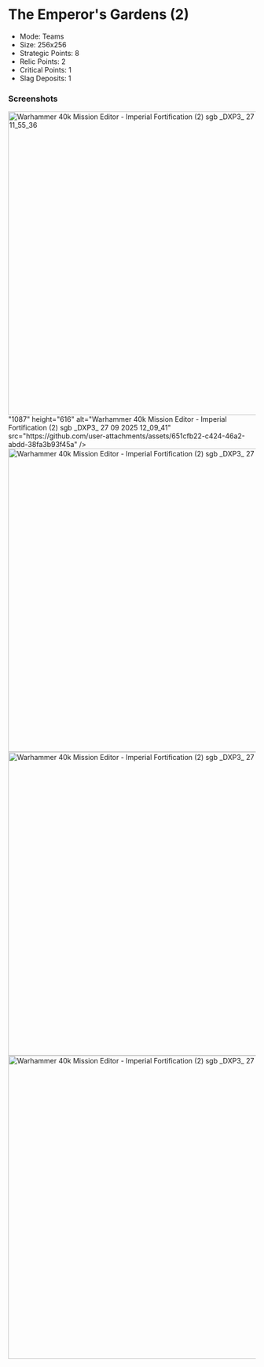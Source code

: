 # The Emperor's Gardens (2)

* Mode: Teams
* Size: 256x256
* Strategic Points: 8
* Relic Points: 2
* Critical Points: 1
* Slag Deposits: 1

### Screenshots
<img width=img width="1087" height="616" alt="Warhammer 40k Mission Editor - Imperial Fortification (2) sgb _DXP3_ 27 09 2025 11_55_36" src="https://github.com/user-attachments/assets/ea40d4f2-4557-4b31-913a-e83c97594b23" />
"1087" height="616" alt="Warhammer 40k Mission Editor - Imperial Fortification (2) sgb _DXP3_ 27 09 2025 12_09_41" src="https://github.com/user-attachments/assets/651cfb22-c424-46a2-abdd-38fa3b93f45a" />
<img width="1087" height="616" alt="Warhammer 40k Mission Editor - Imperial Fortification (2) sgb _DXP3_ 27 09 2025 11_54_52" src="https://github.com/user-attachments/assets/e531657c-39ed-4253-ab1a-760ee1d11c3d" />
<img width="1088" height="616" alt="Warhammer 40k Mission Editor - Imperial Fortification (2) sgb _DXP3_ 27 09 2025 11_54_27" src="https://github.com/user-attachments/assets/ce7b68fb-4250-412c-a5c7-bff94e534f58" />
<img width="1087" height="616" alt="Warhammer 40k Mission Editor - Imperial Fortification (2) sgb _DXP3_ 27 09 2025 11_55_19" src="https://github.com/user-attachments/assets/9a925d38-ec47-4127-b804-1c50ff212d6e" />
